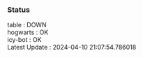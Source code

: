 ### Status


table : DOWN  
hogwarts : OK  
icy-bot : OK  
Latest Update : 2024-04-10 21:07:54.786018
